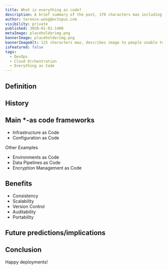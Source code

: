 ```yaml
---
title: What is everything as code?
description: A brief summary of the post, 170 characters max including spaces.
author: terence.wong@octopus.com
visibility: private
published: 3020-01-01-1400
metaImage: placeholderimg.png
bannerImage: placeholderimg.png
bannerImageAlt: 125 characters max, describes image to people unable to see it.
isFeatured: false
tags:
  - DevOps
  - Cloud Orchestration
  - Everything as Code
---
```


<!-- see https://github.com/OctopusDeploy/blog/blob/master/tags.txt for a comprehensive list of tags -->

## Definition

## History

## Main *-as code frameworks

- Infrastructure as Code
- Configuration as Code

Other Examples

- Environments as Code
- Data Pipelines as Code
- Encryption Management as Code

## Benefits

- Consistency
- Scalability
- Version Control
- Auditability
- Portability

## Future predictions/implications

## Conclusion

Happy deployments!
